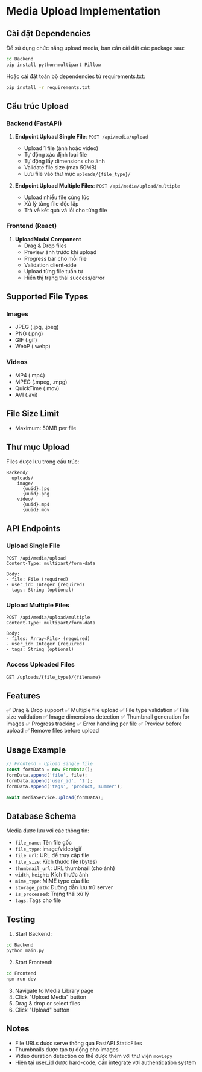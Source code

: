 # Media Upload Implementation

## Cài đặt Dependencies

Để sử dụng chức năng upload media, bạn cần cài đặt các package sau:

```bash
cd Backend
pip install python-multipart Pillow
```

Hoặc cài đặt toàn bộ dependencies từ requirements.txt:

```bash
pip install -r requirements.txt
```

## Cấu trúc Upload

### Backend (FastAPI)

1. **Endpoint Upload Single File**: `POST /api/media/upload`
   - Upload 1 file (ảnh hoặc video)
   - Tự động xác định loại file
   - Tự động lấy dimensions cho ảnh
   - Validate file size (max 50MB)
   - Lưu file vào thư mục `uploads/{file_type}/`

2. **Endpoint Upload Multiple Files**: `POST /api/media/upload/multiple`
   - Upload nhiều file cùng lúc
   - Xử lý từng file độc lập
   - Trả về kết quả và lỗi cho từng file

### Frontend (React)

1. **UploadModal Component**
   - Drag & Drop files
   - Preview ảnh trước khi upload
   - Progress bar cho mỗi file
   - Validation client-side
   - Upload từng file tuần tự
   - Hiển thị trạng thái success/error

## Supported File Types

### Images
- JPEG (.jpg, .jpeg)
- PNG (.png)
- GIF (.gif)
- WebP (.webp)

### Videos
- MP4 (.mp4)
- MPEG (.mpeg, .mpg)
- QuickTime (.mov)
- AVI (.avi)

## File Size Limit
- Maximum: 50MB per file

## Thư mục Upload

Files được lưu trong cấu trúc:
```
Backend/
  uploads/
    image/
      {uuid}.jpg
      {uuid}.png
    video/
      {uuid}.mp4
      {uuid}.mov
```

## API Endpoints

### Upload Single File
```http
POST /api/media/upload
Content-Type: multipart/form-data

Body:
- file: File (required)
- user_id: Integer (required)
- tags: String (optional)
```

### Upload Multiple Files
```http
POST /api/media/upload/multiple
Content-Type: multipart/form-data

Body:
- files: Array<File> (required)
- user_id: Integer (required)
- tags: String (optional)
```

### Access Uploaded Files
```http
GET /uploads/{file_type}/{filename}
```

## Features

✅ Drag & Drop support
✅ Multiple file upload
✅ File type validation
✅ File size validation
✅ Image dimensions detection
✅ Thumbnail generation for images
✅ Progress tracking
✅ Error handling per file
✅ Preview before upload
✅ Remove files before upload

## Usage Example

```javascript
// Frontend - Upload single file
const formData = new FormData();
formData.append('file', file);
formData.append('user_id', '1');
formData.append('tags', 'product, summer');

await mediaService.upload(formData);
```

## Database Schema

Media được lưu với các thông tin:
- `file_name`: Tên file gốc
- `file_type`: image/video/gif
- `file_url`: URL để truy cập file
- `file_size`: Kích thước file (bytes)
- `thumbnail_url`: URL thumbnail (cho ảnh)
- `width`, `height`: Kích thước ảnh
- `mime_type`: MIME type của file
- `storage_path`: Đường dẫn lưu trữ server
- `is_processed`: Trạng thái xử lý
- `tags`: Tags cho file

## Testing

1. Start Backend:
```bash
cd Backend
python main.py
```

2. Start Frontend:
```bash
cd Frontend
npm run dev
```

3. Navigate to Media Library page
4. Click "Upload Media" button
5. Drag & drop or select files
6. Click "Upload" button

## Notes

- File URLs được serve thông qua FastAPI StaticFiles
- Thumbnails được tạo tự động cho images
- Video duration detection có thể được thêm với thư viện `moviepy`
- Hiện tại user_id được hard-code, cần integrate với authentication system
